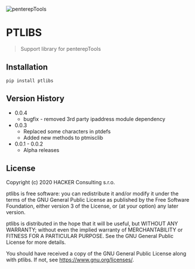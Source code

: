 ![penterepTools](https://www.penterep.com/external/penterepToolsLogo.png)

# PTLIBS
> Support library for penterepTools

## Installation
```
pip install ptlibs
```

## Version History
* 0.0.4
    * bugfix - removed 3rd party ipaddress module dependency
* 0.0.3
    * Replaced some characters in ptdefs
    * Added new methods to ptmisclib
* 0.0.1 - 0.0.2
    * Alpha releases

## License

Copyright (c) 2020 HACKER Consulting s.r.o.

ptlibs is free software: you can redistribute it and/or modify
it under the terms of the GNU General Public License as published by
the Free Software Foundation, either version 3 of the License, or
(at your option) any later version.

ptlibs is distributed in the hope that it will be useful,
but WITHOUT ANY WARRANTY; without even the implied warranty of
MERCHANTABILITY or FITNESS FOR A PARTICULAR PURPOSE.  See the
GNU General Public License for more details.

You should have received a copy of the GNU General Public License
along with ptlibs.  If not, see <https://www.gnu.org/licenses/>.
